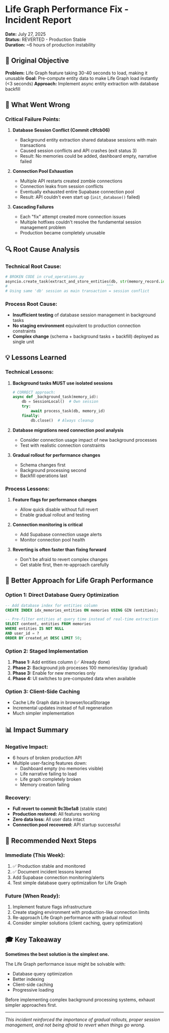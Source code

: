 # Life Graph Performance Fix - Incident Report

**Date:** July 27, 2025  
**Status:** REVERTED - Production Stable  
**Duration:** ~6 hours of production instability  

## 🎯 **Original Objective**

**Problem:** Life Graph feature taking 30-40 seconds to load, making it unusable
**Goal:** Pre-compute entity data to make Life Graph load instantly (<3 seconds)
**Approach:** Implement async entity extraction with database backfill

## 🚨 **What Went Wrong**

### **Critical Failure Points:**

1. **Database Session Conflict (Commit c9fcb06)**
   - Background entity extraction shared database sessions with main transactions
   - Caused session conflicts and API crashes (exit status 3)
   - Result: No memories could be added, dashboard empty, narrative failed

2. **Connection Pool Exhaustion**
   - Multiple API restarts created zombie connections
   - Connection leaks from session conflicts
   - Eventually exhausted entire Supabase connection pool
   - Result: API couldn't even start up (`init_database()` failed)

3. **Cascading Failures**
   - Each "fix" attempt created more connection issues
   - Multiple hotfixes couldn't resolve the fundamental session management problem
   - Production became completely unusable

## 🔍 **Root Cause Analysis**

### **Technical Root Cause:**
```python
# BROKEN CODE in crud_operations.py
asyncio.create_task(extract_and_store_entities(db, str(memory_record.id)))
#                                            ^^^ 
# Using same 'db' session as main transaction = session conflict
```

### **Process Root Cause:**
- **Insufficient testing** of database session management in background tasks
- **No staging environment** equivalent to production connection constraints  
- **Complex change** (schema + background tasks + backfill) deployed as single unit

## 💡 **Lessons Learned**

### **Technical Lessons:**
1. **Background tasks MUST use isolated sessions**
   ```python
   # CORRECT approach:
   async def _background_task(memory_id):
       db = SessionLocal()  # Own session
       try:
           await process_task(db, memory_id)
       finally:
           db.close()  # Always cleanup
   ```

2. **Database migrations need connection pool analysis**
   - Consider connection usage impact of new background processes
   - Test with realistic connection constraints

3. **Gradual rollout for performance changes**
   - Schema changes first
   - Background processing second  
   - Backfill operations last

### **Process Lessons:**
1. **Feature flags for performance changes**
   - Allow quick disable without full revert
   - Enable gradual rollout and testing

2. **Connection monitoring is critical**
   - Add Supabase connection usage alerts
   - Monitor connection pool health

3. **Reverting is often faster than fixing forward**
   - Don't be afraid to revert complex changes
   - Get stable first, then re-approach carefully

## 🎯 **Better Approach for Life Graph Performance**

### **Option 1: Direct Database Query Optimization**
```sql
-- Add database index for entities column
CREATE INDEX idx_memories_entities ON memories USING GIN (entities);

-- Pre-filter entities at query time instead of real-time extraction
SELECT content, entities FROM memories 
WHERE entities IS NOT NULL 
AND user_id = ? 
ORDER BY created_at DESC LIMIT 50;
```

### **Option 2: Staged Implementation**
1. **Phase 1:** Add entities column (✅ Already done)
2. **Phase 2:** Background job processes 100 memories/day (gradual)
3. **Phase 3:** Enable for new memories only  
4. **Phase 4:** UI switches to pre-computed data when available

### **Option 3: Client-Side Caching**
- Cache Life Graph data in browser/localStorage
- Incremental updates instead of full regeneration
- Much simpler implementation

## 📊 **Impact Summary**

### **Negative Impact:**
- 6 hours of broken production API
- Multiple user-facing features down:
  - Dashboard empty (no memories visible)
  - Life narrative failing to load
  - Life graph completely broken
  - Memory creation failing

### **Recovery:**
- **Full revert to commit 9c3be1a8** (stable state)
- **Production restored:** All features working
- **Zero data loss:** All user data intact
- **Connection pool recovered:** API startup successful

## 🚀 **Recommended Next Steps**

### **Immediate (This Week):**
1. ✅ Production stable and monitored
2. ✅ Document incident lessons learned  
3. Add Supabase connection monitoring/alerts
4. Test simple database query optimization for Life Graph

### **Future (When Ready):**
1. Implement feature flags infrastructure
2. Create staging environment with production-like connection limits
3. Re-approach Life Graph performance with gradual rollout
4. Consider simpler solutions (client caching, query optimization)

## 🎓 **Key Takeaway**

**Sometimes the best solution is the simplest one.** 

The Life Graph performance issue might be solvable with:
- Database query optimization  
- Better indexing
- Client-side caching
- Progressive loading

Before implementing complex background processing systems, exhaust simpler approaches first.

---

*This incident reinforced the importance of gradual rollouts, proper session management, and not being afraid to revert when things go wrong.* 